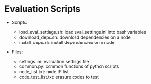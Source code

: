 # Evaluation Scripts

* Scripts: 
    * load_eval_settings.sh: load eval_settings.ini into bash variables
    * download_deps.sh: download dependencies on a node
    * install_deps.sh: install dependencies on a node

* Files:
    * settings.ini: evaluation settings file
    * common.py: common functions of python scripts
    * node_list.txt: node IP list
    * code_test_list.txt: erasure codes to test